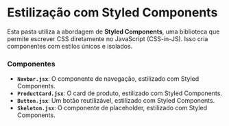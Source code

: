 # Estilização com Styled Components

Esta pasta utiliza a abordagem de **Styled Components**, uma biblioteca que permite escrever CSS diretamente no JavaScript (CSS-in-JS). Isso cria componentes com estilos únicos e isolados.

### Componentes

- **`Navbar.jsx`**: O componente de navegação, estilizado com Styled Components.
- **`ProductCard.jsx`**: O card de produto, estilizado com Styled Components.
- **`Button.jsx`**: Um botão reutilizável, estilizado com Styled Components.
- **`Skeleton.jsx`**: O componente de placeholder, estilizado com Styled Components.
